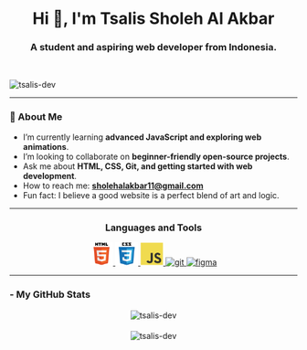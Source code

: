 <h1 align="center">Hi 👋, I'm Tsalis Sholeh Al Akbar</h1>
<h3 align="center">A student and aspiring web developer from Indonesia.</h3>

<br>

<p align="left"> <img src="https://komarev.com/ghpvc/?username=tsalis-dev&label=Profile%20views&color=0e75b6&style=flat" alt="tsalis-dev" /> </p>

---

### 👨 About Me

- I’m currently learning **advanced JavaScript and exploring web animations**.
- I’m looking to collaborate on **beginner-friendly open-source projects**.
- Ask me about **HTML, CSS, Git, and getting started with web development**.
- How to reach me: **[sholehalakbar11@gmail.com](mailto:sholehalakbar11@gmail.com)**
- Fun fact: I believe a good website is a perfect blend of art and logic.

---

### <h3 align="center"> Languages and Tools </h1>

<p align="center">
  <a href="https://www.w3.org/html/" target="_blank"> <img src="https://raw.githubusercontent.com/devicons/devicon/master/icons/html5/html5-original-wordmark.svg" alt="html5" width="40" height="40"/> </a>
  <a href="https://www.w3schools.com/css/" target="_blank"> <img src="https://raw.githubusercontent.com/devicons/devicon/master/icons/css3/css3-original-wordmark.svg" alt="css3" width="40" height="40"/> </a>
  <a href="https://developer.mozilla.org/en-US/docs/Web/JavaScript" target="_blank"> <img src="https://raw.githubusercontent.com/devicons/devicon/master/icons/javascript/javascript-original.svg" alt="javascript" width="40" height="40"/> </a>
  <a href="https://git-scm.com/" target="_blank"> <img src="https://www.vectorlogo.zone/logos/git-scm/git-scm-icon.svg" alt="git" width="40" height="40"/> </a>
  <a href="https://www.figma.com/" target="_blank"> <img src="https://www.vectorlogo.zone/logos/figma/figma-icon.svg" alt="figma" width="40" height="40"/> </a>
</p>

---

### - My GitHub Stats

<p align="center">
  <img align="center" src="https://github-readme-stats.vercel.app/api?username=tsalis-dev&show_icons=true&locale=en&theme=tokyonight" alt="tsalis-dev" />
  <br><br>
  <img align="center" src="https://github-readme-stats.vercel.app/api/top-langs?username=tsalis-dev&layout=compact&locale=en&theme=tokyonight" alt="tsalis-dev" />
</p>

